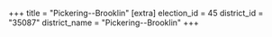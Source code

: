 +++
title = "Pickering--Brooklin"
[extra]
election_id = 45
district_id = "35087"
district_name = "Pickering--Brooklin"
+++
